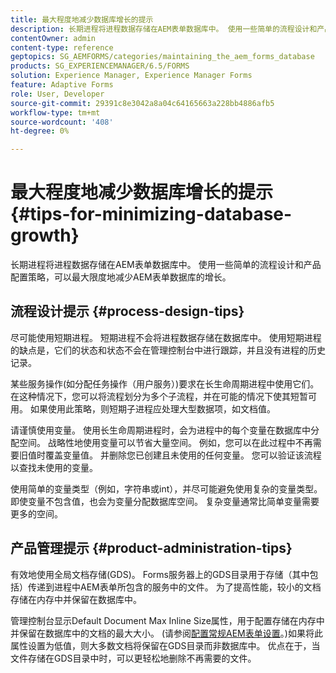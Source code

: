 ```yaml
---
title: 最大程度地减少数据库增长的提示
description: 长期进程将进程数据存储在AEM表单数据库中。 使用一些简单的流程设计和产品配置策略，可以最大限度地减少AEM表单数据库的增长。
contentOwner: admin
content-type: reference
geptopics: SG_AEMFORMS/categories/maintaining_the_aem_forms_database
products: SG_EXPERIENCEMANAGER/6.5/FORMS
solution: Experience Manager, Experience Manager Forms
feature: Adaptive Forms
role: User, Developer
source-git-commit: 29391c8e3042a8a04c64165663a228bb4886afb5
workflow-type: tm+mt
source-wordcount: '408'
ht-degree: 0%

---
```


# 最大程度地减少数据库增长的提示 {#tips-for-minimizing-database-growth}

长期进程将进程数据存储在AEM表单数据库中。 使用一些简单的流程设计和产品配置策略，可以最大限度地减少AEM表单数据库的增长。

## 流程设计提示 {#process-design-tips}

尽可能使用短期进程。 短期进程不会将进程数据存储在数据库中。 使用短期进程的缺点是，它们的状态和状态不会在管理控制台中进行跟踪，并且没有进程的历史记录。

某些服务操作(如分配任务操作（用户服务）)要求在长生命周期进程中使用它们。 在这种情况下，您可以将流程划分为多个子流程，并在可能的情况下使其短暂可用。 如果使用此策略，则短期子进程应处理大型数据项，如文档值。

请谨慎使用变量。 使用长生命周期进程时，会为进程中的每个变量在数据库中分配空间。 战略性地使用变量可以节省大量空间。 例如，您可以在此过程中不再需要旧值时覆盖变量值。 并删除您已创建且未使用的任何变量。 您可以验证该流程以查找未使用的变量。

使用简单的变量类型（例如，字符串或int），并尽可能避免使用复杂的变量类型。 即使变量不包含值，也会为变量分配数据库空间。 复杂变量通常比简单变量需要更多的空间。

## 产品管理提示 {#product-administration-tips}

有效地使用全局文档存储(GDS)。 Forms服务器上的GDS目录用于存储（其中包括）传递到进程中AEM表单所包含的服务中的文件。 为了提高性能，较小的文档存储在内存中并保留在数据库中。

管理控制台显示Default Document Max Inline Size属性，用于配置存储在内存中并保留在数据库中的文档的最大大小。 (请参阅[配置常规AEM表单设置](/help/forms/using/admin-help/configure-general-aem-forms-settings.md#configure-general-aem-forms-settings)。)如果将此属性设置为低值，则大多数文档将保留在GDS目录而非数据库中。 优点在于，当文件存储在GDS目录中时，可以更轻松地删除不再需要的文件。
